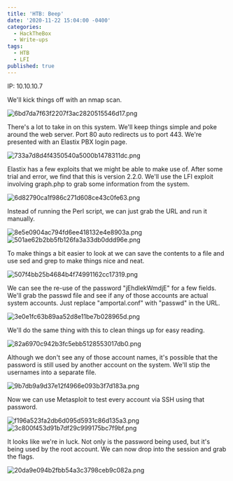 ```yaml
---
title: 'HTB: Beep'
date: '2020-11-22 15:04:00 -0400'
categories:
  - HackTheBox
  - Write-ups
tags:
  - HTB
  - LFI
published: true
---
```


IP: 10.10.10.7

We'll kick things off with an nmap scan.

![6bd7da7f63f2207f3ac2820515546d17.png](./../../assets/img/6bd7da7f63f2207f3ac2820515546d17.png)

There's a lot to take in on this system. We'll keep things simple and poke around the web server. Port 80 auto redirects us to port 443. We're presented with an Elastix PBX login page.

![733a7d8d4f4350540a5000b1478311dc.png](./../../assets/img/733a7d8d4f4350540a5000b1478311dc.png)

Elastix has a few exploits that we might be able to make use of. After some trial and error, we find that this is version 2.2.0. We'll use the LFI exploit involving graph.php to grab some information from the system.

![6d82790ca1f986c271d608ce43c0fe63.png](./../../assets/img/6d82790ca1f986c271d608ce43c0fe63.png)

Instead of running the Perl script, we can just grab the URL and run it manually.

![8e5e0904ac794fd6ee418132e4e8903a.png](./../../assets/img/8e5e0904ac794fd6ee418132e4e8903a.png)
![501ae62b2bb5fb126fa3a33db0ddd96e.png](./../../assets/img/501ae62b2bb5fb126fa3a33db0ddd96e.png)

To make things a bit easier to look at we can save the contents to a file and use sed and grep to make things nice and neat.

![507f4bb25b4684b4f74991162cc17319.png](./../../assets/img/507f4bb25b4684b4f74991162cc17319.png)

We can see the re-use of the password "jEhdlekWmdjE" for a few fields. We'll grab the passwd file and see if any of those accounts are actual system accounts. Just replace "amportal.conf" with "passwd" in the URL.

![3e0e1fc63b89aa52d8e11be7b028965d.png](./../../assets/img/3e0e1fc63b89aa52d8e11be7b028965d.png)

We'll do the same thing with this to clean things up for easy reading.

![82a6970c942b3fc5ebb5128553017db0.png](./../../assets/img/82a6970c942b3fc5ebb5128553017db0.png)

Although we don't see any of those account names, it's possible that the password is still used by another account on the system. We'll stip the usernames into a separate file.

![9b7db9a9d37e12f4966e093b3f7d183a.png](./../../assets/img/9b7db9a9d37e12f4966e093b3f7d183a.png)

Now we can use Metasploit to test every account via SSH using that password.

![f196a523fa2db6d095d5931c86d135a3.png](./../../assets/img/f196a523fa2db6d095d5931c86d135a3.png)
![3c800f453d91b7df29c999175bc7f9bf.png](./../../assets/img/3c800f453d91b7df29c999175bc7f9bf.png)

It looks like we're in luck. Not only is the password being used, but it's being used by the root account. We can now drop into the session and grab the flags.

![20da9e094b2fbb54a3c3798ceb9c082a.png](./../../assets/img/20da9e094b2fbb54a3c3798ceb9c082a.png)
